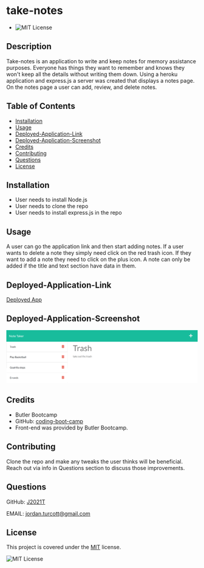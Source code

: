 
  # take-notes
  * ![MIT License](https://img.shields.io/badge/license-MIT-blue)

  ## Description
  Take-notes is an application to write and keep notes for memory assistance purposes.  Everyone has things they want to remember and knows they won't keep all the details without writing them down.  Using a heroku application and express.js a server was created that displays a notes page.  On the notes page a user can add, review, and delete notes. 

  ## Table of Contents
  * [Installation](#installation)
  * [Usage](#usage)
  * [Deployed-Application-Link](#deployed-application-link)
  * [Deployed-Application-Screenshot](#deployed-application-screenshot)
  * [Credits](#credits)
  * [Contributing](#contributing)
  * [Questions](#questions)
  * [License](#license)

  
  ## Installation
  *  User needs to install Node.js
  *  User needs to clone the repo
  *  User needs to install express.js in the repo
  
  
  ## Usage
  A user can go the application link and then start adding notes.  If a user wants to delete a note they simply need click on the red trash icon.  If they want to add a note they need to click on the plus icon.  A note can only be added if the title and text section have data in them.
  
  
  ## Deployed-Application-Link
  
  [Deployed App](https://powerful-mountain-28877.herokuapp.com/)
  
  
  ## Deployed-Application-Screenshot
  
  ![Alt-text](assets/images/note-taker-screenshot.png "Note Taker Screenshot")
  
  
  ## Credits
   
  * Butler Bootcamp
  * GitHub: [coding-boot-camp](https://github.com/coding-boot-camp)
  * Front-end was provided by Butler Bootcamp.
  
  
  ## Contributing
  Clone the repo and make any tweaks the user thinks will be beneficial.  Reach out via info in Questions section to discuss those improvements.
  
  
  ## Questions
  GitHub: [J2021T](https://github.com/J2021T)

  EMAIL: [jordan.turcott@gmail.com](mailto:jordan.turcott@gmail.com)
  
  
  ## License
  This project is covered under the [MIT](../assets/license-files/MIT.txt) license.

 ![MIT License](https://img.shields.io/badge/license-MIT-blue)
  
  
